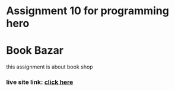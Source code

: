 # Assignment 10 for programming hero

# Book Bazar

this assignment is about book shop

### live site link: [click here](https://romantic-wiles-262c07.netlify.app/)
